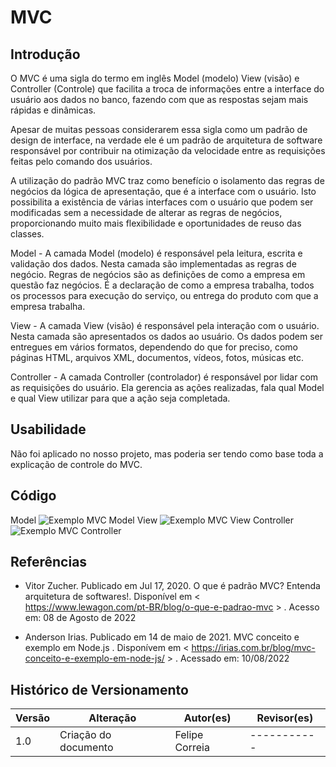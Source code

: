 # MVC

## Introdução

O MVC é uma sigla do termo em inglês Model (modelo) View (visão) e Controller (Controle) que facilita a troca de informações entre a interface do usuário aos dados no banco, fazendo com que as respostas sejam mais rápidas e dinâmicas.

Apesar de muitas pessoas considerarem essa sigla como um padrão de design de interface, na verdade ele é um padrão de arquitetura de software responsável por contribuir na otimização da velocidade entre as requisições feitas pelo comando dos usuários.

A utilização do padrão MVC traz como benefício o isolamento das regras de negócios da lógica de apresentação, que é a interface com o usuário. Isto possibilita a existência de várias interfaces com o usuário que podem ser modificadas sem a necessidade de alterar as regras de negócios, proporcionando muito mais flexibilidade e oportunidades de reuso das classes.

Model - A camada Model (modelo) é responsável pela leitura, escrita e validação dos dados. Nesta camada são implementadas as regras de negócio. Regras de negócios são as definições de como a empresa em questão faz negócios. É a declaração de como a empresa trabalha, todos os processos para execução do serviço, ou entrega do produto com que a empresa trabalha.

View - A camada View (visão) é responsável pela interação com o usuário. Nesta camada são apresentados os dados ao usuário. Os dados podem ser entregues em vários formatos, dependendo do que for preciso, como páginas HTML, arquivos XML, documentos, vídeos, fotos, músicas etc.

Controller - A camada Controller (controlador) é responsável por lidar com as requisições do usuário. Ela gerencia as ações realizadas, fala qual Model e qual View utilizar para que a ação seja completada.

## Usabilidade  

Não foi aplicado no nosso projeto, mas poderia ser tendo como base toda a explicação de controle do MVC.

## Código

Model
![Exemplo MVC Model](/2022_1_G5_SerFit/docs/assets/MVC/model.png)
View
![Exemplo MVC View](/2022_1_G5_SerFit/docs/assets/MVC/view.png)
Controller
![Exemplo MVC Controller](/2022_1_G5_SerFit/docs/assets/MVC/controller.png)

## Referências

- Vitor Zucher. Publicado em Jul 17, 2020. O que é padrão MVC? Entenda arquitetura de softwares!. Disponível em < <https://www.lewagon.com/pt-BR/blog/o-que-e-padrao-mvc> > . Acesso em: 08 de Agosto de 2022

- Anderson Irias. Publicado em 14 de maio de 2021. MVC conceito e exemplo em Node.js . Disponívem em < <https://irias.com.br/blog/mvc-conceito-e-exemplo-em-node-js/> > . Acessado em: 10/08/2022

## Histórico de Versionamento

| Versão | Alteração            | Autor(es)      | Revisor(es) |
| ------ | -------------------- | -------------- | ----------- |
| 1.0    | Criação do documento | Felipe Correia | ----------- |
